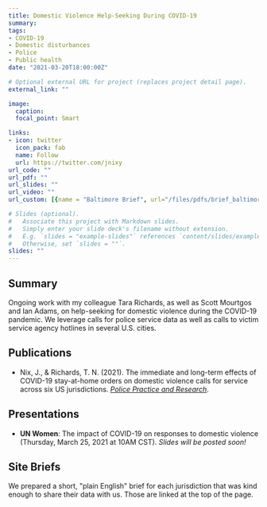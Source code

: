 ```yaml
---
title: Domestic Violence Help-Seeking During COVID-19
summary: 
tags:
- COVID-19
- Domestic disturbances
- Police
- Public health
date: "2021-03-20T18:00:00Z"

# Optional external URL for project (replaces project detail page).
external_link: ""

image:
  caption: 
  focal_point: Smart

links:
- icon: twitter
  icon_pack: fab
  name: Follow
  url: https://twitter.com/jnixy
url_code: ""
url_pdf: ""
url_slides: ""
url_video: ""
url_custom: [{name = "Baltimore Brief", url="/files/pdfs/brief_baltimore_dv.pdf"}, {name = "Cincinnati Brief", url="/files/pdfs/brief_cinci_dv.pdf"}, {name = "Hartford Brief", url="/files/pdfs/brief_hartford_dv.pdf"}, {name = "Orlando Brief", url="/files/pdfs/brief_orlando_dv.pdf"}, {name = "Sacramento Brief", url="/files/pdfs/brief_sacramento_dv.pdf"}, {name = "Salt Lake City Brief", url="/files/pdfs/brief_SLC_dv.pdf"}, {name = "St. Petersburg Brief", url="/files/pdfs/brief_stpete_dv.pdf"}]

# Slides (optional).
#   Associate this project with Markdown slides.
#   Simply enter your slide deck's filename without extension.
#   E.g. `slides = "example-slides"` references `content/slides/example-slides.md`.
#   Otherwise, set `slides = ""`.
slides: ""
---
```


## Summary

Ongoing work with my colleague Tara Richards, as well as Scott Mourtgos and Ian Adams, on help-seeking for domestic violence during the COVID-19 pandemic. We leverage calls for police service data as well as calls to victim service agency hotlines in several U.S. cities.

## Publications

* Nix, J., & Richards, T. N. (2021). The immediate and long-term effects of COVID-19 stay-at-home orders on domestic violence calls for service across six US jurisdictions. [*Police Practice and Research*](https://doi.org/10.1080/15614263.2021.1883018).

## Presentations

* **UN Women**: The impact of COVID-19 on responses to domestic violence (Thursday, March 25, 2021 at 10AM CST). *Slides will be posted soon!*

## Site Briefs

We prepared a short, "plain English" brief for each jurisdiction that was kind enough to share their data with us. Those are linked at the top of the page. 

